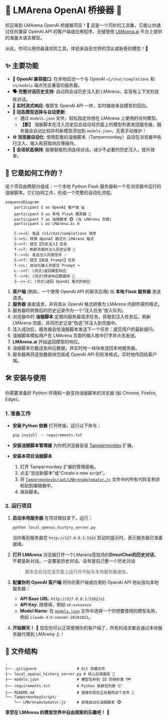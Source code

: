 # 🚀 LMArena OpenAI 桥接器 🌉

欢迎来到 LMArena OpenAI 桥接器项目！🎉 这是一个巧妙的工具集，它能让你通过任何兼容 OpenAI API 的客户端或应用程序，无缝使用 [LMArena.ai](https://lmarena.ai/) 平台上提供的海量大语言模型。

从此，你可以用你最喜欢的工具，体验来自全世界的顶尖或新奇的模型！🤯

## ✨ 主要功能

*   **🤖 OpenAI 兼容接口**: 在本地启动一个与 OpenAI `v1/chat/completions` 和 `v1/models` 端点完全兼容的服务器。
*   **🗣️ 完整对话历史支持**: 自动将会话历史注入到 LMArena，实现有上下文的连续对话。
*   **🌊 实时流式响应**: 像原生 OpenAI API 一样，实时接收来自模型的回应。
*   **📝 动态模型选择与自动更新**:
    *   通过 `models.json` 文件，轻松指定你想在 LMArena 上使用的任何模型。
    *   **【新】** 油猴脚本在注入历史后会自动将页面上的模型列表发回服务器，服务器会自动比较并将新模型添加到 `models.json`，无需手动维护！
*   **⚙️ 浏览器自动化**: 使用配套的油猴脚本（Tampermonkey）自动在浏览器中执行注入、输入和获取响应等操作。
*   **🔄 会话状态保持**: 能够智能检测连续对话，减少不必要的历史注入，提升效率。

## 🤔 它是如何工作的？

这个项目由两部分组成：一个本地 Python Flask 服务器和一个在浏览器中运行的油猴脚本。它们协同工作，形成一个完整的自动化流程。

```mermaid
sequenceDiagram
    participant C as OpenAI 客户端 💻
    participant S as 本地 Flask 服务器 🐍
    participant T as 油猴脚本 🐵 (在 LMArena 页面)
    participant L as LMArena.ai 🌐

    C->>+S: 发送 /v1/chat/completions 请求
    S->>S: 转换 OpenAI 格式为 LMArena 格式
    S->>T: 提交【历史注入】任务
    T->>T: 刷新页面并注入历史记录 🔄
    T-->>S: 发送注入完成信号 ✅
    S->>T: 提交【发送 Prompt】任务
    T->>L: 自动化输入并提交 Prompt ⌨️
    L-->>T: (流式)返回模型响应
    T-->>S: (流式)转发响应数据块 📨
    S-->>-C: (流式)返回 OpenAI 格式的响应
```

1.  **客户端** (例如，一个使用 OpenAI API 的聊天应用) 向 **本地 Flask 服务器** 发送请求。
2.  **服务器** 接收请求，并将其从 OpenAI 格式转换为 LMArena 内部所需的格式。
3.  服务器将转换后的历史记录作为一个“注入任务”放入队列。
4.  浏览器中的 **油猴脚本** 定期向服务器请求任务，获取到注入任务后，刷新 LMArena 页面，并将历史记录“伪造”并注入到页面中。
5.  注入成功后，服务器会给油猴脚本发送下一个任务：提交用户的最新提问。
6.  油猴脚本模拟用户在 LMArena 页面的输入框中打字并点击发送。
7.  **LMArena.ai** 开始返回模型的响应。
8.  油猴脚本拦截这些响应数据，并实时地一块块发送回本地服务器。
9.  服务器再将这些数据块包装成 OpenAI API 的标准格式，实时地传回给客户端。

## 🛠️ 安装与使用

你需要准备好 Python 环境和一款支持油猴脚本的浏览器 (如 Chrome, Firefox, Edge)。

### 1. 准备工作

*   **安装 Python 依赖**
    打开终端，运行以下命令：
    ```bash
    pip install -r requirements.txt
    ```

*   **安装油猴脚本管理器**
    为你的浏览器安装 [Tampermonkey](https://www.tampermonkey.net/) 扩展。

*   **安装本项目油猴脚本**
    1.  打开 Tampermonkey 扩展的管理面板。
    2.  点击“添加新脚本”或“Create a new script”。
    3.  将 [`TampermonkeyScript/LMArenaAutomator.js`](TampermonkeyScript/LMArenaAutomator.js:1) 文件中的所有代码复制并粘贴到编辑器中。
    4.  保存脚本。

### 2. 运行项目

1.  **启动本地服务器**
    在项目根目录下，运行：
    ```bash
    python local_openai_history_server.py
    ```
    当你看到服务器在 `http://127.0.0.1:5102` 启动的提示时，表示服务器已准备就绪。

2.  **打开 LMArena**
    浏览器打开一个LMarena竞技场的**DirectChat的历史对话**，不要是新对话，一定要是历史对话。没有就自己整一个历史对话
    > 脚本会自动在该页面上运行并开始与本地服务器通信。

3.  **配置你的 OpenAI 客户端**
    将你的客户端或应用的 OpenAI API 地址指向本地服务器：
    *   **API Base URL**: `http://127.0.0.1:5102/v1`
    *   **API Key**: 随便填，例如 `sk-xxxxxxxx`
    *   **Model Name**: 在 [`models.json`](models.json:1) 文件中选择一个你想要使用的模型名称，例如 `claude-3-5-sonnet-20241022`。

4.  **开始聊天！** 💬
    现在你可以正常使用你的客户端了，所有的请求都会通过本地服务器代理到 LMArena 上！

## 📂 文件结构

```
.
├── .gitignore                  # Git 忽略文件
├── local_openai_history_server.py # 核心后端服务 🐍
├── models.json                 # 模型名称到 ID 的映射表 🗺️
├── requirements.txt            # Python 依赖包列表 📦
├── README.md                   # 就是你现在正在看的这个文件 👋
└── TampermonkeyScript/
    └── LMArenaAutomator.js     # 前端自动化油猴脚本 🐵
```

**享受在 LMArena 的模型世界中自由探索的乐趣吧！** 💖
